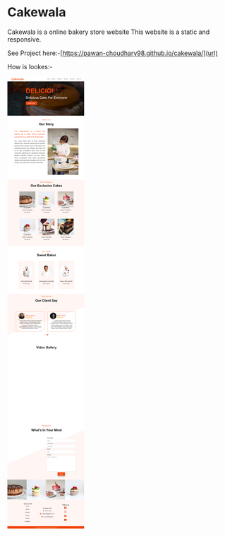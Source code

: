 # Cakewala
 Cakewala is a online bakery store website 
 This website is a static and responsive.
 
 See Project here:-[https://pawan-choudhary98.github.io/cakewala/](url)
 
 How is lookes:-
 
 ![Design image for Comuter/leptop ](https://github.com/pawan-choudhary98/cakewala/blob/main/Design/Computer%20design.png?raw=true)
